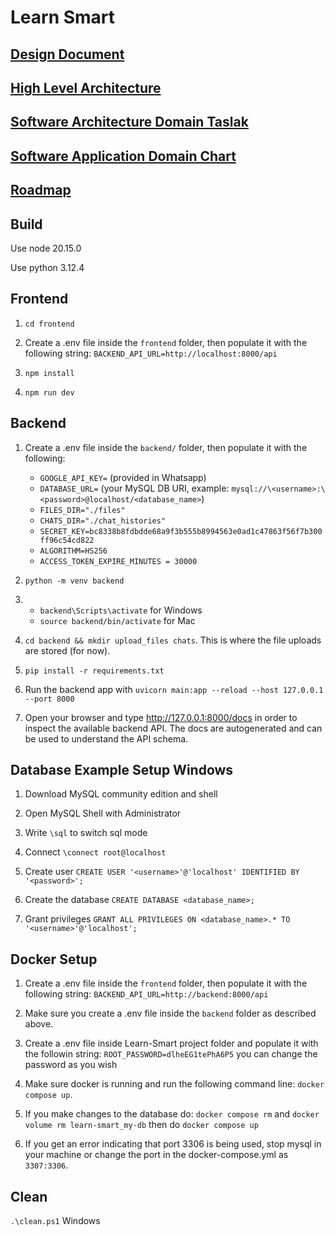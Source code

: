 # Learn Smart

## [Design Document](https://docs.google.com/document/d/1yBGZlqTAZuNbOirmpqzgfHXvrq4RJoF7VfEGX3V5clY/edit#heading=h.yr1n1w74g294)

## [High Level Architecture](https://app.diagrams.net/#G1Xt1IQutJySTuM8h47ZfxEwFGxCOxfnQR#%7B%22pageId%22%3A%22WgwmZhFJbQ_Y9UpnWUmw%22%7D)

## [Software Architecture Domain Taslak](https://docs.google.com/document/d/1h_BqT49P4DqD8VypANlMgdfN1WFtN8ua21FydvSJa9M/edit)

## [Software Application Domain Chart](https://app.diagrams.net/#G1dG1N9txHlM9Nq-ffLHRjDzezJM5rkmxY#%7B%22pageId%22%3A%22b5b7bab2-c9e2-2cf4-8b2a-24fd1a2a6d21%22%7D)

## [Roadmap](https://docs.google.com/document/d/1RZOr8Z2wiJ9KE8IRMvFYCXnN--1jCvMNxdqoBKGoteU/edit?usp=sharing)

## Build

Use node 20.15.0

Use python 3.12.4

## Frontend

1. `cd frontend`

2. Create a .env file inside the `frontend` folder, then populate it with the following string: `BACKEND_API_URL=http://localhost:8000/api`

3. `npm install`

4. `npm run dev`

## Backend

1. Create a .env file inside the `backend/` folder, then populate it with the following:

    * `GOOGLE_API_KEY=` (provided in Whatsapp)
    * `DATABASE_URL=` (your MySQL DB URI, example: `mysql://\<username>:\<password>@localhost/<database_name>`)
    * `FILES_DIR="./files"`
    * `CHATS_DIR="./chat_histories"`
    * `SECRET_KEY=bc8338b8fdbdde68a9f3b555b8994563e0ad1c47863f56f7b300ff96c54cd822`
    * `ALGORITHM=HS256`
    * `ACCESS_TOKEN_EXPIRE_MINUTES = 30000`

2. `python -m venv backend`

3. * `backend\Scripts\activate` for Windows
   * `source backend/bin/activate` for Mac

4. `cd backend && mkdir upload_files chats`. This is where the file uploads are stored (for now).

5. `pip install -r requirements.txt`

6. Run the backend app with `uvicorn main:app --reload --host 127.0.0.1 --port 8000`

7. Open your browser and type http://127.0.0.1:8000/docs in order to inspect the available backend API. The docs are autogenerated and can be used to understand the API schema.

## Database Example Setup Windows

1. Download MySQL community edition and shell

2. Open MySQL Shell with Administrator

3. Write `\sql` to switch sql mode

4. Connect `\connect root@localhost`

5. Create user `CREATE USER '<username>'@'localhost' IDENTIFIED BY '<password>';`

6. Create the database `CREATE DATABASE <database_name>;`

7. Grant privileges `GRANT ALL PRIVILEGES ON <database_name>.* TO '<username>'@'localhost';`

## Docker Setup

1. Create a .env file inside the `frontend` folder, then populate it with the following string: `BACKEND_API_URL=http://backend:8000/api`

2. Make sure you create a .env file inside the `backend` folder as described above.

3. Create a .env file inside Learn-Smart project folder and populate it with the followin string: `ROOT_PASSWORD=dlheEG1tePhA6P5` you can change the password as you wish

4. Make sure docker is running and run the following command line: `docker compose up`. 

5. If you make changes to the database do: `docker compose rm` and `docker volume rm learn-smart_my-db` then do `docker compose up`

6. If you get an error indicating that port 3306 is being used, stop mysql in your machine or change the port in the docker-compose.yml as `3307:3306`.

## Clean

`.\clean.ps1` Windows
